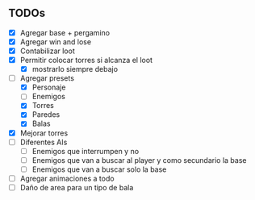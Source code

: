 ﻿## TODOs
- [x] Agregar base + pergamino
- [x] Agregar win and lose
- [x] Contabilizar loot
- [X] Permitir colocar torres si alcanza el loot
  - [X] mostrarlo siempre debajo
- [ ] Agregar presets
  - [x] Personaje
  - [ ] Enemigos
  - [x] Torres
  - [x] Paredes
  - [x] Balas
- [X] Mejorar torres
- [ ] Diferentes AIs
  - [ ] Enemigos que interrumpen y no
  - [ ] Enemigos que van a buscar al player y como secundario la base
  - [ ] Enemigos que van a buscar solo la base
- [ ] Agregar animaciones a todo
- [ ] Daño de area para un tipo de bala
